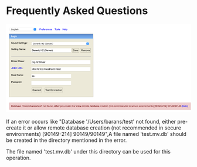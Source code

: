 # Frequently Asked Questions

![Alt text](databaseNotFound.png)


If an error occurs like "Database '/Users/barans/test' not found, either pre-create it or allow remote database creation (not recommended in secure environments) [90149-214] 90149/90149",A file named 'test.mv.db' should be created in the directory mentioned in the error.

The file named 'test.mv.db' under this directory can be used for this operation.